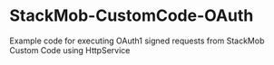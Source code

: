 StackMob-CustomCode-OAuth
=========================

Example code for executing OAuth1 signed requests from StackMob Custom Code using HttpService